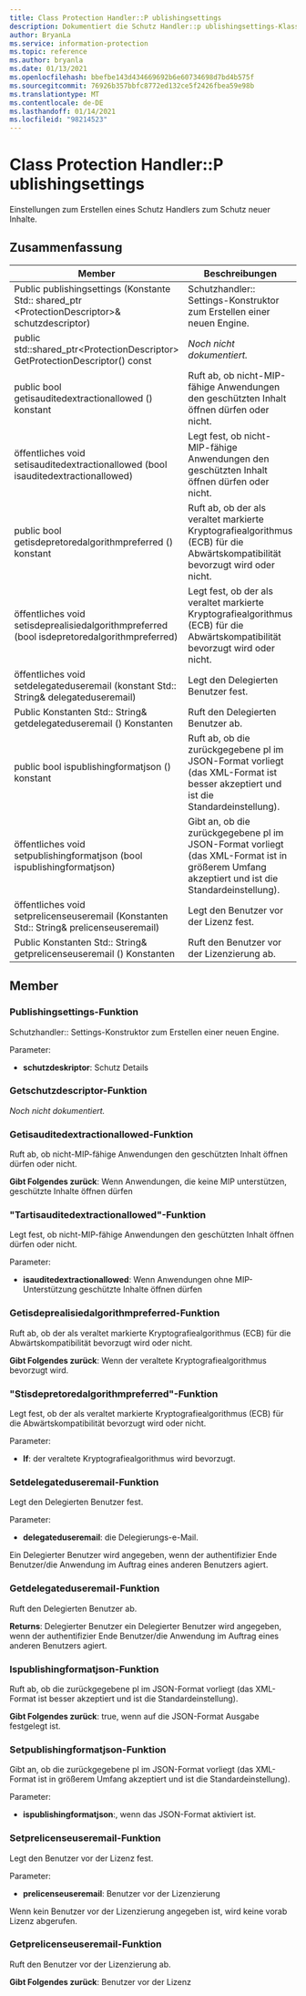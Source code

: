 ```yaml
---
title: Class Protection Handler::P ublishingsettings
description: Dokumentiert die Schutz Handler::p ublishingsettings-Klasse des MIP-SDK (Microsoft Information Protection).
author: BryanLa
ms.service: information-protection
ms.topic: reference
ms.author: bryanla
ms.date: 01/13/2021
ms.openlocfilehash: bbefbe143d434669692b6e60734698d7bd4b575f
ms.sourcegitcommit: 76926b357bbfc8772ed132ce5f2426fbea59e98b
ms.translationtype: MT
ms.contentlocale: de-DE
ms.lasthandoff: 01/14/2021
ms.locfileid: "98214523"
---
```

# <a name="class-protectionhandlerpublishingsettings"></a>Class Protection Handler::P ublishingsettings 
Einstellungen zum Erstellen eines Schutz Handlers zum Schutz neuer Inhalte.
  
## <a name="summary"></a>Zusammenfassung
 Member                        | Beschreibungen                                
--------------------------------|---------------------------------------------
Public publishingsettings (Konstante Std:: shared_ptr \<ProtectionDescriptor\>& schutzdescriptor)  |  Schutzhandler:: Settings-Konstruktor zum Erstellen einer neuen Engine.
public std::shared_ptr\<ProtectionDescriptor\> GetProtectionDescriptor() const  | _Noch nicht dokumentiert._
public bool getisauditedextractionallowed () konstant  |  Ruft ab, ob nicht-MIP-fähige Anwendungen den geschützten Inhalt öffnen dürfen oder nicht.
öffentliches void setisauditedextractionallowed (bool isauditedextractionallowed)  |  Legt fest, ob nicht-MIP-fähige Anwendungen den geschützten Inhalt öffnen dürfen oder nicht.
public bool getisdepretoredalgorithmpreferred () konstant  |  Ruft ab, ob der als veraltet markierte Kryptografiealgorithmus (ECB) für die Abwärtskompatibilität bevorzugt wird oder nicht.
öffentliches void setisdeprealisiedalgorithmpreferred (bool isdepretoredalgorithmpreferred)  |  Legt fest, ob der als veraltet markierte Kryptografiealgorithmus (ECB) für die Abwärtskompatibilität bevorzugt wird oder nicht.
öffentliches void setdelegateduseremail (konstant Std:: String& delegateduseremail)  |  Legt den Delegierten Benutzer fest.
Public Konstanten Std:: String& getdelegateduseremail () Konstanten  |  Ruft den Delegierten Benutzer ab.
public bool ispublishingformatjson () konstant  |  Ruft ab, ob die zurückgegebene pl im JSON-Format vorliegt (das XML-Format ist besser akzeptiert und ist die Standardeinstellung).
öffentliches void setpublishingformatjson (bool ispublishingformatjson)  |  Gibt an, ob die zurückgegebene pl im JSON-Format vorliegt (das XML-Format ist in größerem Umfang akzeptiert und ist die Standardeinstellung).
öffentliches void setprelicenseuseremail (Konstanten Std:: String& prelicenseuseremail)  |  Legt den Benutzer vor der Lizenz fest.
Public Konstanten Std:: String& getprelicenseuseremail () Konstanten  |  Ruft den Benutzer vor der Lizenzierung ab.
  
## <a name="members"></a>Member
  
### <a name="publishingsettings-function"></a>Publishingsettings-Funktion
Schutzhandler:: Settings-Konstruktor zum Erstellen einer neuen Engine.

Parameter:  
* **schutzdeskriptor**: Schutz Details


  
### <a name="getprotectiondescriptor-function"></a>Getschutzdescriptor-Funktion
_Noch nicht dokumentiert._

  
### <a name="getisauditedextractionallowed-function"></a>Getisauditedextractionallowed-Funktion
Ruft ab, ob nicht-MIP-fähige Anwendungen den geschützten Inhalt öffnen dürfen oder nicht.

  
**Gibt Folgendes zurück**: Wenn Anwendungen, die keine MIP unterstützen, geschützte Inhalte öffnen dürfen
  
### <a name="setisauditedextractionallowed-function"></a>"Tartisauditedextractionallowed"-Funktion
Legt fest, ob nicht-MIP-fähige Anwendungen den geschützten Inhalt öffnen dürfen oder nicht.

Parameter:  
* **isauditedextractionallowed**: Wenn Anwendungen ohne MIP-Unterstützung geschützte Inhalte öffnen dürfen


  
### <a name="getisdeprecatedalgorithmpreferred-function"></a>Getisdeprealisiedalgorithmpreferred-Funktion
Ruft ab, ob der als veraltet markierte Kryptografiealgorithmus (ECB) für die Abwärtskompatibilität bevorzugt wird oder nicht.

  
**Gibt Folgendes zurück**: Wenn der veraltete Kryptografiealgorithmus bevorzugt wird.
  
### <a name="setisdeprecatedalgorithmpreferred-function"></a>"Stisdepretoredalgorithmpreferred"-Funktion
Legt fest, ob der als veraltet markierte Kryptografiealgorithmus (ECB) für die Abwärtskompatibilität bevorzugt wird oder nicht.

Parameter:  
* **If**: der veraltete Kryptografiealgorithmus wird bevorzugt.


  
### <a name="setdelegateduseremail-function"></a>Setdelegateduseremail-Funktion
Legt den Delegierten Benutzer fest.

Parameter:  
* **delegateduseremail**: die Delegierungs-e-Mail.


Ein Delegierter Benutzer wird angegeben, wenn der authentifizier Ende Benutzer/die Anwendung im Auftrag eines anderen Benutzers agiert.
  
### <a name="getdelegateduseremail-function"></a>Getdelegateduseremail-Funktion
Ruft den Delegierten Benutzer ab.

  
**Returns**: Delegierter Benutzer ein Delegierter Benutzer wird angegeben, wenn der authentifizier Ende Benutzer/die Anwendung im Auftrag eines anderen Benutzers agiert.
  
### <a name="ispublishingformatjson-function"></a>Ispublishingformatjson-Funktion
Ruft ab, ob die zurückgegebene pl im JSON-Format vorliegt (das XML-Format ist besser akzeptiert und ist die Standardeinstellung).

  
**Gibt Folgendes zurück**: true, wenn auf die JSON-Format Ausgabe festgelegt ist.
  
### <a name="setpublishingformatjson-function"></a>Setpublishingformatjson-Funktion
Gibt an, ob die zurückgegebene pl im JSON-Format vorliegt (das XML-Format ist in größerem Umfang akzeptiert und ist die Standardeinstellung).

Parameter:  
* **ispublishingformatjson**:, wenn das JSON-Format aktiviert ist.


  
### <a name="setprelicenseuseremail-function"></a>Setprelicenseuseremail-Funktion
Legt den Benutzer vor der Lizenz fest.

Parameter:  
* **prelicenseuseremail**: Benutzer vor der Lizenzierung


Wenn kein Benutzer vor der Lizenzierung angegeben ist, wird keine vorab Lizenz abgerufen.
  
### <a name="getprelicenseuseremail-function"></a>Getprelicenseuseremail-Funktion
Ruft den Benutzer vor der Lizenzierung ab.

  
**Gibt Folgendes zurück**: Benutzer vor der Lizenz